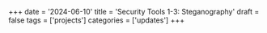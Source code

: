 +++
date = '2024-06-10'
title = 'Security Tools 1-3: Steganography'
draft = false
tags = ['projects']
categories = ['updates']
+++